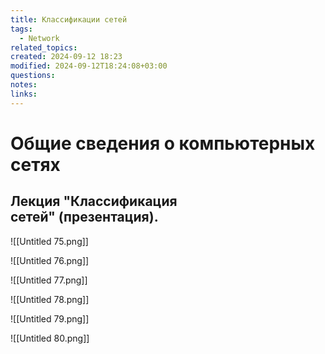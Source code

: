 ```yaml
---
title: Классификации сетей
tags:
  - Network
related_topics: 
created: 2024-09-12 18:23
modified: 2024-09-12T18:24:08+03:00
questions: 
notes: 
links: 
---
```

# Общие сведения о компьютерных сетях

## Лекция "Классификация сетей" (презентация).

![[Untitled 75.png]]

![[Untitled 76.png]]

![[Untitled 77.png]]

![[Untitled 78.png]]

![[Untitled 79.png]]

![[Untitled 80.png]]
